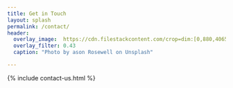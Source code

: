 ```yaml
---
title: Get in Touch
layout: splash
permalink: /contact/
header:
  overlay_image:  https://cdn.filestackcontent.com/crop=dim:[0,880,4065,1200]/resize=w:1280,h:380,fit:max/auto_image/compress/YjrvTaRvTeX7qFZkbuS1  
  overlay_filter: 0.43  
  caption: "Photo by ason Rosewell on Unsplash"

---
```


{% include contact-us.html %}  
